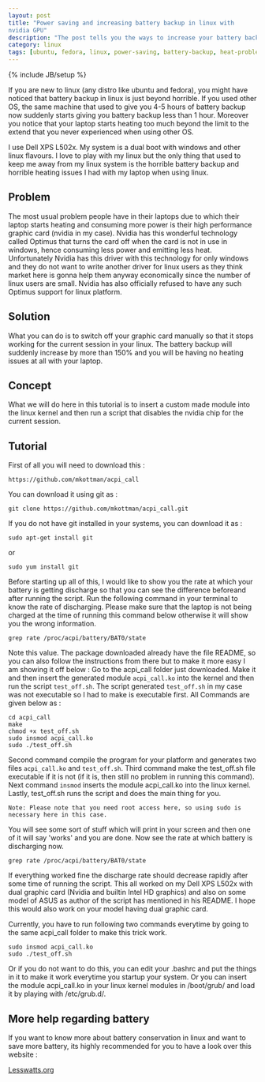 ```yaml
---
layout: post
title: "Power saving and increasing battery backup in linux with
nvidia GPU"
description: "The post tells you the ways to increase your battery backup in linux as battery backup in linux is horrible as compared to other OS like windows and MacOS."
category: linux
tags: [ubuntu, fedora, linux, power-saving, battery-backup, heat-problems, nvidia]
---
```

{% include JB/setup %}

If you are new to linux (any distro like ubuntu and fedora), you might have noticed that battery backup in linux is just beyond horrible. If you used other OS, the same machine that used to give you 4-5 hours of battery backup now suddenly starts giving you battery backup less than 1 hour. Moreover you notice that your laptop starts heating too much beyond the limit to the extend that you never experienced when using other OS. 

I use Dell XPS L502x. My system is a dual boot with windows and other linux flavours. I love to play with my linux but the only thing that used to keep me away from my linux system is the horrible battery backup and horrible heating issues I had with my laptop when using linux. 

## Problem
The most usual problem people have in their laptops due to which their laptop starts heating and consuming more power is their high performance graphic card (nvidia in my case). Nvidia has this wonderful technology called Optimus that turns the card off when the card is not in use in windows, hence consuming less power and emitting less heat. Unfortunately Nvidia has this driver with this technology for only windows and they do not want to write another driver for linux users as they think market here is gonna help them anyway economically since the number of linux users are small. Nvidia has also officially refused to have any such Optimus support for linux platform. 

## Solution
What you can do is to switch off your graphic card manually so that it stops working for the current session in your linux. The battery backup will suddenly increase by more than 150% and you will be having no heating issues at all with your laptop.

## Concept
What we will do here in this tutorial is to insert a custom made module into the linux kernel and then run a script that disables the nvidia chip for the current session. 

## Tutorial
First of all you will need to download this :

`https://github.com/mkottman/acpi_call`

You can download it using git as :

`git clone https://github.com/mkottman/acpi_call.git`

If you do not have git installed in your systems, you can download it as :

`sudo apt-get install git`

or

`sudo yum install git`

Before starting up all of this, I would like to show you the rate at which your battery is getting discharge so that you can see the difference beforeand after running the script.
Run the following command in your terminal to know the rate of discharging. Please make sure that the laptop is not being charged at the time of running this command below otherwise it will show you the wrong information.

`grep rate /proc/acpi/battery/BAT0/state`

Note this value.
The package downloaded already have the file README, so you can also follow the instructions from there but to make it more easy I am showing it off below :
Go to the acpi_call folder just downloaded. Make it and then insert the generated module `acpi_call.ko` into the kernel and then run the script `test_off.sh`. The script generated `test_off.sh` in my case was not executable so I had to make is executable first. All Commands are given below as :
	
	cd acpi_call
	make
	chmod +x test_off.sh
	sudo insmod acpi_call.ko
	sudo ./test_off.sh
	
Second command compile the program for your platform and generates two files `acpi_call.ko` and `test_off.sh`. 
Third command make the test_off.sh file executable if it is not (if it is, then still no problem in running this command).
Next command `insmod` inserts the module acpi_call.ko into the linux kernel.
Lastly, test_off.sh runs the script and does the main thing for you.

	Note: Please note that you need root access here, so using sudo is necessary here in this case.

You will see some sort of stuff which will print in your screen and then one of it will say 'works' and you are done. Now see the rate at which battery is discharging now.
	
`grep rate /proc/acpi/battery/BAT0/state`

If everything worked fine the discharge rate should decrease rapidly after some time of running the script. This all worked on my Dell XPS L502x with dual graphic card (Nvidia and builtin Intel HD graphics) and also on some model of ASUS as author of the script has mentioned in his README. I hope this would also work on your model having dual graphic card. 

Currently, you have to run following two commands everytime by going to the same acpi_call folder to make this trick work.

	sudo insmod acpi_call.ko
	sudo ./test_off.sh

Or if you do not want to do this, you can edit your .bashrc and put the things in it to make it work everytime you startup your system.
Or you can insert the module acpi_call.ko in your linux kernel modules in /boot/grub/ and load it by playing with /etc/grub.d/.

## More help regarding battery
If you want to know more about battery conservation in linux and want to save more battery, its highly recommended for you to have a look over this website :

[Lesswatts.org](http://www.lesswatts.org/)


